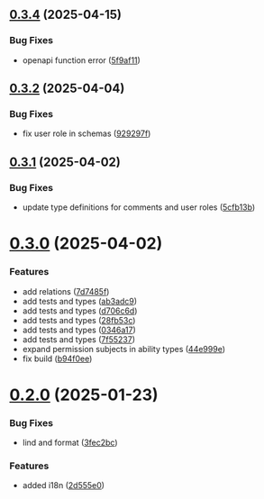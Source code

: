 ## [0.3.4](https://github.com/incmixlabs/utils/compare/v0.3.2...v0.3.4) (2025-04-15)


### Bug Fixes

* openapi function error ([5f9af11](https://github.com/incmixlabs/utils/commit/5f9af11061ef12a9d9b83107c5743802d93a1763))



## [0.3.2](https://github.com/incmixlabs/utils/compare/v0.3.1...v0.3.2) (2025-04-04)


### Bug Fixes

* fix user role in schemas ([929297f](https://github.com/incmixlabs/utils/commit/929297fa0aa823d1df8f7a671d5fec0810940101))



## [0.3.1](https://github.com/incmixlabs/utils/compare/v0.3.0...v0.3.1) (2025-04-02)


### Bug Fixes

* update type definitions for comments and user roles ([5cfb13b](https://github.com/incmixlabs/utils/commit/5cfb13bf2ab34368e38b8e76208fd9266554fa98))



# [0.3.0](https://github.com/incmixlabs/utils/compare/v0.2.0...v0.3.0) (2025-04-02)


### Features

* add relations ([7d7485f](https://github.com/incmixlabs/utils/commit/7d7485fa2a7cfc991b76aba98053a54db4b1f5c7))
* add tests and types ([ab3adc9](https://github.com/incmixlabs/utils/commit/ab3adc9c9ad5da5b06afa0095f7c7342c6b0f114))
* add tests and types ([d706c6d](https://github.com/incmixlabs/utils/commit/d706c6d251223abd0bffa060eda55ad281374b0a))
* add tests and types ([28fb53c](https://github.com/incmixlabs/utils/commit/28fb53c4d55558cfd072e87442bd87132d102fe9))
* add tests and types ([0346a17](https://github.com/incmixlabs/utils/commit/0346a1783a619bc82c946256ad3d392fa1144843))
* add tests and types ([7f55237](https://github.com/incmixlabs/utils/commit/7f552378453c207cb74bc86d5ecf2905c8ab5db2))
* expand permission subjects in ability types ([44e999e](https://github.com/incmixlabs/utils/commit/44e999e23ba28b434ab5d53d6bca34a627d7c5d0))
* fix build ([b94f0ee](https://github.com/incmixlabs/utils/commit/b94f0eef2d5273c969bdf9495d8936690c59694e))



# [0.2.0](https://github.com/incmixlabs/utils/compare/2d555e05fe6378252eb27d773bc9045b00c47d28...v0.2.0) (2025-01-23)


### Bug Fixes

* lind and format ([3fec2bc](https://github.com/incmixlabs/utils/commit/3fec2bc490ad7b002b5b20bda0a3cf4cc769cdf3))


### Features

* added i18n ([2d555e0](https://github.com/incmixlabs/utils/commit/2d555e05fe6378252eb27d773bc9045b00c47d28))



